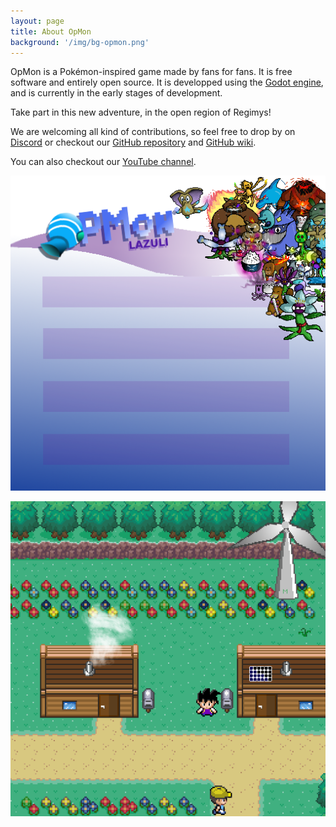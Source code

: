 ```yaml
---
layout: page
title: About OpMon
background: '/img/bg-opmon.png'
---
```


OpMon is a Pokémon-inspired game made by fans for fans. It is free software and
entirely open source. It is developped using the [Godot engine](https://godotengine.org/),
and is currently in the early stages of development.

Take part in this new adventure, in the open region of Regimys!

We are welcoming all kind of contributions, so feel free to drop by on [Discord](https://discord.gg/MRdP5BC2)
or checkout our [GitHub repository](https://github.com/OpMonTeam) and [GitHub wiki](https://github.com/OpMonTeam/OpMon/wiki).

You can also checkout our [YouTube channel](https://www.youtube.com/channel/UCcAW70kcQi3I-H49LfB76Gg).

![screenshot_1](/img/screenshot_1.png)

![screenshot_2](/img/screenshot_2.png)
